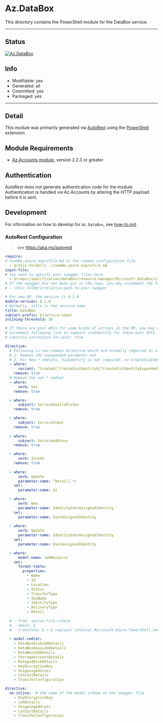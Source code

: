 <!-- region Generated -->
# Az.DataBox
This directory contains the PowerShell module for the DataBox service.

---
## Status
[![Az.DataBox](https://img.shields.io/powershellgallery/v/Az.DataBox.svg?style=flat-square&label=Az.DataBox "Az.DataBox")](https://www.powershellgallery.com/packages/Az.DataBox/)

## Info
- Modifiable: yes
- Generated: all
- Committed: yes
- Packaged: yes

---
## Detail
This module was primarily generated via [AutoRest](https://github.com/Azure/autorest) using the [PowerShell](https://github.com/Azure/autorest.powershell) extension.

## Module Requirements
- [Az.Accounts module](https://www.powershellgallery.com/packages/Az.Accounts/), version 2.2.3 or greater

## Authentication
AutoRest does not generate authentication code for the module. Authentication is handled via Az.Accounts by altering the HTTP payload before it is sent.

## Development
For information on how to develop for `Az.DataBox`, see [how-to.md](how-to.md).
<!-- endregion -->

### AutoRest Configuration
> see https://aka.ms/autorest

``` yaml
require:
# readme.azure.noprofile.md is the common configuration file
  - $(this-folder)/../readme.azure.noprofile.md
input-file:
# You need to specify your swagger files here.
  - $(repo)/specification/databox/resource-manager/Microsoft.DataBox/stable/2021-03-01/databox.json
# If the swagger has not been put in the repo, you may uncomment the following line and refer to it locally
# - (this-folder)/relative-path-to-your-swagger 

# For new RP, the version is 0.1.0
module-version: 0.1.0
# Normally, title is the service name
title: DataBox
subject-prefix: $(service-name)
inlining-threshold: 50

# If there are post APIs for some kinds of actions in the RP, you may need to 
# uncomment following line to support viaIdentity for these post APIs
# identity-correction-for-post: true

directive:
  # Following is two common directive which are normally required in all the RPs
  # 1. Remove the unexpanded parameter set
  # 2. For New-* cmdlets, ViaIdentity is not required, so CreateViaIdentityExpanded is removed as well
  - where:
      variant: ^Create$|^CreateViaIdentity$|^CreateViaIdentityExpanded$|^Update$|^UpdateViaIdentity$|^UpdateViaIdentityExpanded$|^GetViaIdentity$|^List1$|^Validate.*$ |^Cancel$|^CancelViaIdentity.*$|^DeleteViaIdentity$
    remove: true
  # Remove the set-* cmdlet
  - where:
      verb: Set
    remove: true

  - where:
      subject: ServiceAvailableSku
    remove: true

  - where:
      subject: ServiceInput
    remove: true
  
  - where:
      subject: ServiceAddress
    remove: true

  - where:
      verb: Invoke
    remove: true
  
  - where:
      verb: Update
      parameter-name: ^Detail(.*)
    set:
      parameter-name: $1

  - where:
      verb: New
      parameter-name: IdentityUserAssignedIdentity
    set:
      parameter-name: UserAssignedIdentity
  
  - where:
      verb: Update
      parameter-name: IdentityUserAssignedIdentity
    set:
      parameter-name: UserAssignedIdentity

  - where:
      model-name: JobResource 
    set:
      format-table:
        properties:
          - Name
          - Id
          - Location
          - Status
          - TransferType
          - SkuName
          - IdentityType
          - DeliveryType  
          - Detail
          
  # - from: source-file-csharp
  #   where: $
  #   transform: $ = $.replace('internal Microsoft.Azure.PowerShell.Cmdlets.DataBox.Models.Api20210301.IKeyEncryptionKey KeyEncryptionKey', 'public Microsoft.Azure.PowerShell.Cmdlets.DataBox.Models.Api20210301.IKeyEncryptionKey KeyEncryptionKey');  
    
  - model-cmdlet:
    - DataBoxDiskJobDetails
    - DataBoxHeavyJobDetails
    - DataBoxJobDetails
    - StorageAccountDetails
    - ManagedDiskDetails
    - KeyEncryptionKey
    - ShippingAddress
    - ContactDetails
    - TransferConfiguration
```
``` yaml
directive:
  no-inline:  # the name of the model schema in the swagger file
    - KeyEncryptionKey
    - JobDetails
    - ShippingAddress
    - ContactDetails
    - TransferConfiguration
```
